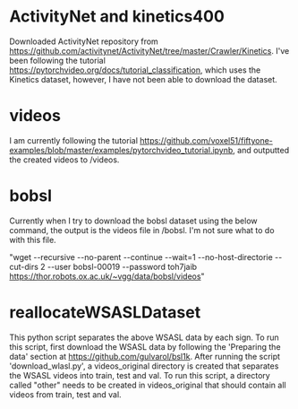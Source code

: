 # ActivityNet and kinetics400
Downloaded ActivityNet repository from https://github.com/activitynet/ActivityNet/tree/master/Crawler/Kinetics. I've been following the tutorial https://pytorchvideo.org/docs/tutorial_classification, which uses the Kinetics dataset, however, I have not been able to download the dataset. 



# videos
I am currently following the tutorial https://github.com/voxel51/fiftyone-examples/blob/master/examples/pytorchvideo_tutorial.ipynb, and outputted the created videos to /videos.



# bobsl
Currently when I try to download the bobsl dataset using the below command, the output is the videos file in /bobsl. I'm not sure what to do with this file.

"wget --recursive --no-parent --continue --wait=1 --no-host-directorie --cut-dirs 2 --user bobsl-00019 --password toh7jaib https://thor.robots.ox.ac.uk/~vgg/data/bobsl/videos"




# reallocateWSASLDataset
This python script separates the above WSASL data by each sign. To run this script, first download the WSASL data by following the 'Preparing the data' section at https://github.com/gulvarol/bsl1k. After running the script 'download_wlasl.py', a videos_original directory is created that separates the WSASL videos into train, test and val. To run this script, a directory called "other" needs to be created in videos_original that should contain all videos from train, test and val.